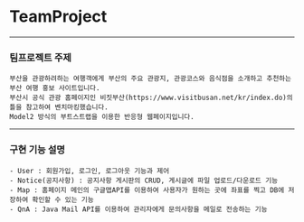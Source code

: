 # TeamProject
-----------------------------------------------------------------------------------------------------------
### 팀프로젝트 주제
```
부산을 관광하려하는 여행객에게 부산의 주요 관광지, 관광코스와 음식점을 소개하고 추천하는 부산 여행 홍보 사이트입니다.
부산시 공식 관광 홈페이지인 비짓부산(https://www.visitbusan.net/kr/index.do)의 틀을 참고하여 벤치마킹했습니다.
Model2 방식의 부트스트랩을 이용한 반응형 웹페이지입니다.
```
------------------------------------------------------------------------------------------------------------
### 구현 기능 설명
```
- User : 회원가입, 로그인, 로그아웃 기능과 제어
- Notice(공지사항) : 공지사항 게시판의 CRUD, 게시글에 파일 업로드/다운로드 기능
- Map : 홈페이지 메인의 구글맵API를 이용하여 사용자가 원하는 곳에 좌표를 찍고 DB에 저장하여 확인할 수 있는 기능
- QnA : Java Mail API를 이용하여 관리자에게 문의사항을 메일로 전송하는 기능
```
